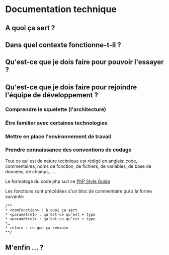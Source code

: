 # Documentation technique

## A quoi ça sert ?

## Dans quel contexte fonctionne-t-il ?

## Qu'est-ce que je dois faire pour pouvoir l'essayer ?

## Qu'est-ce que je dois faire pour rejoindre l'équipe de développement ?

### Comprendre le squelette (l'architecture)

### Être familier avec certaines technologies

### Mettre en place l'environnement de travail

### Prendre connaissance des conventions de codage

Tout ce qui est de nature technique est rédigé en anglais: code, commentaires, noms de fonction, de fichiers, de variables, de base de données, de champs, ...

Le formatage du code php suit ce [PhP Style Guide](https://gist.github.com/ryansechrest/8138375)

Les fonctions sont précédées d'un bloc de commentaire qui a la forme suivante:

```
/**
* <nomFonction> : à quoi ça sert
* <paramètre1> : qu’est-ce qu’est + type
* <paramètre2> : qu’est-ce qu’est + type
*…
* return : ce que ça renvoie
**/
```

## M'enfin ... ?

